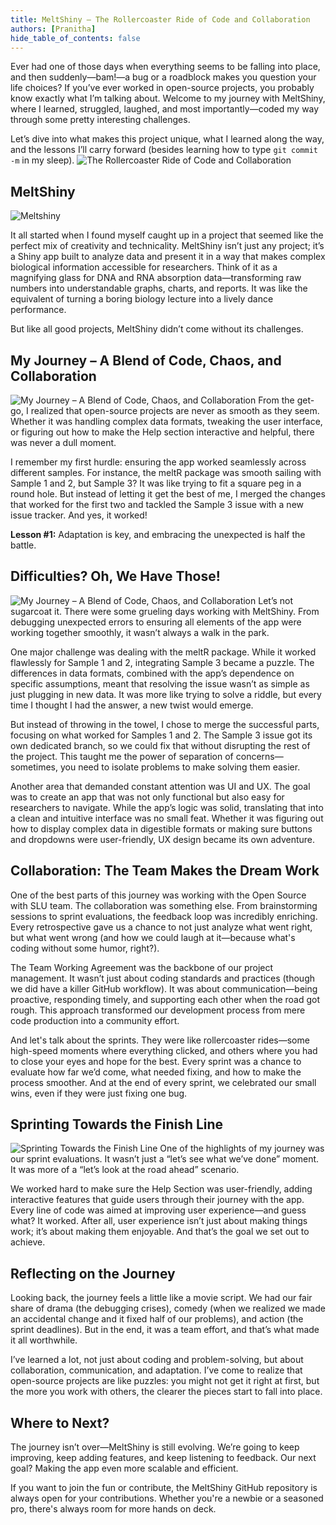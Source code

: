 ```yaml
---
title: MeltShiny – The Rollercoaster Ride of Code and Collaboration
authors: [Pranitha]
hide_table_of_contents: false
---
```


Ever had one of those days when everything seems to be falling into place, and then suddenly—bam!—a bug or a roadblock makes you question your life choices? If you’ve ever worked in open-source projects, you probably know exactly what I’m talking about. Welcome to my journey with MeltShiny, where I learned, struggled, laughed, and most importantly—coded my way through some pretty interesting challenges.

<!--truncate-->

Let’s dive into what makes this project unique, what I learned along the way, and the lessons I’ll carry forward (besides learning how to type `git commit -m` in my sleep).
![The Rollercoaster Ride of Code and Collaboration](./Meltshiny_2024_11_28/roller_coaster_ride.png)

## MeltShiny

![Meltshiny](./Meltshiny_2024_11_28/Meltshiny.jpg)

It all started when I found myself caught up in a project that seemed like the perfect mix of creativity and technicality. MeltShiny isn’t just any project; it’s a Shiny app built to analyze data and present it in a way that makes complex biological information accessible for researchers. Think of it as a magnifying glass for DNA and RNA absorption data—transforming raw numbers into understandable graphs, charts, and reports. It was like the equivalent of turning a boring biology lecture into a lively dance performance.

But like all good projects, MeltShiny didn’t come without its challenges.

## My Journey – A Blend of Code, Chaos, and Collaboration

![ My Journey – A Blend of Code, Chaos, and Collaboration](./Meltshiny_2024_11_28/Collaboration.png)
From the get-go, I realized that open-source projects are never as smooth as they seem. Whether it was handling complex data formats, tweaking the user interface, or figuring out how to make the Help section interactive and helpful, there was never a dull moment.

I remember my first hurdle: ensuring the app worked seamlessly across different samples. For instance, the meltR package was smooth sailing with Sample 1 and 2, but Sample 3? It was like trying to fit a square peg in a round hole. But instead of letting it get the best of me, I merged the changes that worked for the first two and tackled the Sample 3 issue with a new issue tracker. And yes, it worked!

**Lesson #1:** Adaptation is key, and embracing the unexpected is half the battle.

## Difficulties? Oh, We Have Those!

![ My Journey – A Blend of Code, Chaos, and Collaboration](./Meltshiny_2024_11_28/Difficulties.jpg)
Let’s not sugarcoat it. There were some grueling days working with MeltShiny. From debugging unexpected errors to ensuring all elements of the app were working together smoothly, it wasn’t always a walk in the park.

One major challenge was dealing with the meltR package. While it worked flawlessly for Sample 1 and 2, integrating Sample 3 became a puzzle. The differences in data formats, combined with the app’s dependence on specific assumptions, meant that resolving the issue wasn’t as simple as just plugging in new data. It was more like trying to solve a riddle, but every time I thought I had the answer, a new twist would emerge.

But instead of throwing in the towel, I chose to merge the successful parts, focusing on what worked for Samples 1 and 2. The Sample 3 issue got its own dedicated branch, so we could fix that without disrupting the rest of the project. This taught me the power of separation of concerns—sometimes, you need to isolate problems to make solving them easier.

Another area that demanded constant attention was UI and UX. The goal was to create an app that was not only functional but also easy for researchers to navigate. While the app’s logic was solid, translating that into a clean and intuitive interface was no small feat. Whether it was figuring out how to display complex data in digestible formats or making sure buttons and dropdowns were user-friendly, UX design became its own adventure.

## Collaboration: The Team Makes the Dream Work

One of the best parts of this journey was working with the Open Source with SLU team. The collaboration was something else. From brainstorming sessions to sprint evaluations, the feedback loop was incredibly enriching. Every retrospective gave us a chance to not just analyze what went right, but what went wrong (and how we could laugh at it—because what's coding without some humor, right?).

The Team Working Agreement was the backbone of our project management. It wasn’t just about coding standards and practices (though we did have a killer GitHub workflow). It was about communication—being proactive, responding timely, and supporting each other when the road got rough. This approach transformed our development process from mere code production into a community effort.

And let's talk about the sprints. They were like rollercoaster rides—some high-speed moments where everything clicked, and others where you had to close your eyes and hope for the best. Every sprint was a chance to evaluate how far we’d come, what needed fixing, and how to make the process smoother. And at the end of every sprint, we celebrated our small wins, even if they were just fixing one bug.

## Sprinting Towards the Finish Line

![Sprinting Towards the Finish Line ](./Meltshiny_2024_11_28/Sprinting_Towards_the_Finish_Line.jpg)
One of the highlights of my journey was our sprint evaluations. It wasn’t just a “let’s see what we’ve done” moment. It was more of a “let’s look at the road ahead” scenario.

We worked hard to make sure the Help Section was user-friendly, adding interactive features that guide users through their journey with the app. Every line of code was aimed at improving user experience—and guess what? It worked. After all, user experience isn’t just about making things work; it’s about making them enjoyable. And that’s the goal we set out to achieve.

## Reflecting on the Journey

Looking back, the journey feels a little like a movie script. We had our fair share of drama (the debugging crises), comedy (when we realized we made an accidental change and it fixed half of our problems), and action (the sprint deadlines). But in the end, it was a team effort, and that’s what made it all worthwhile.

I’ve learned a lot, not just about coding and problem-solving, but about collaboration, communication, and adaptation. I’ve come to realize that open-source projects are like puzzles: you might not get it right at first, but the more you work with others, the clearer the pieces start to fall into place.

## Where to Next?

The journey isn’t over—MeltShiny is still evolving. We’re going to keep improving, keep adding features, and keep listening to feedback. Our next goal? Making the app even more scalable and efficient.

If you want to join the fun or contribute, the MeltShiny GitHub repository is always open for your contributions. Whether you're a newbie or a seasoned pro, there's always room for more hands on deck.
